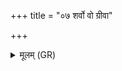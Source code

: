 +++
title = "०७ शर्वो वो ग्रीवा"

+++
<details><summary>मूलम् (GR)</summary>

शर्वो वो ग्रीवा अशरीत् पिशाचाः  
पृष्टीर् वो ऽपि शृणात्व् अग्निः ।  
वीरुद् वो विश्वधावीर्या  
मृत्युना सम् अजीगमत् ॥
</details>